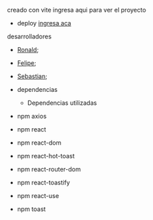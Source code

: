 creado con vite
ingresa aqui para ver el proyecto

* deploy
<a href="https://mundo-manga.onrender.com">ingresa aca</a>

desarrolladores

 * <a href="https://github.com/RonaldV17?tab=repositories">Ronald</a>;
 * <a href="https://github.com/felipe-pm">Felipe</a>;
 * <a href="https://github.com/SebastyanCamylo">Sebastian</a>;

 * dependencias
    
  
    *  Dependencias utilizadas
* npm axios
* npm react
* npm react-dom
* npm react-hot-toast
* npm react-router-dom
* npm react-toastify
* npm react-use
* npm toast
